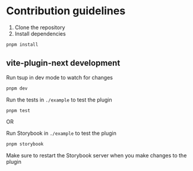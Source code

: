 # Contribution guidelines

1. Clone the repository
2. Install dependencies

```bash
pnpm install
```

## vite-plugin-next development

Run tsup in dev mode to watch for changes

```bash
pnpm dev
```

Run the tests in `./example` to test the plugin

```bash
pnpm test
```

OR

Run Storybook in `./example` to test the plugin

```bash
pnpm storybook
```

Make sure to restart the Storybook server when you make changes to the plugin
